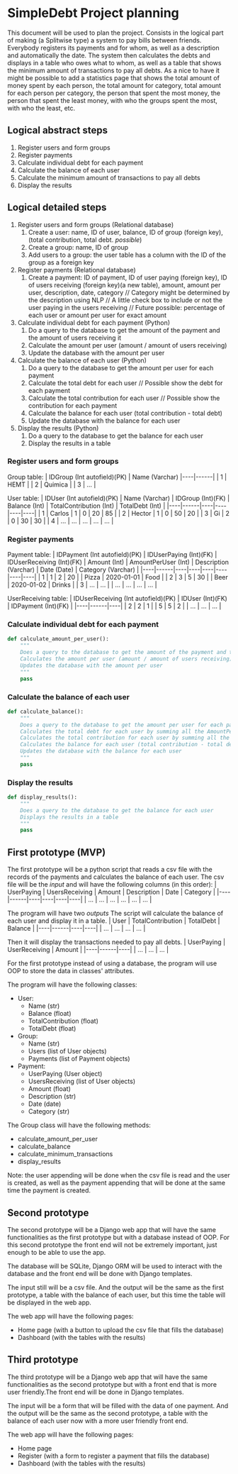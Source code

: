# SimpleDebt Project planning

This document will be used to plan the project. Consists in the logical part of making (a Splitwise type) a system to pay bills between friends. Everybody registers its payments and for whom, as well as a description and automatically the date. The system then calculates the debts and displays in a table who owes what to whom, as well as a table that shows the minimum amount of transactions to pay all debts. As a nice to have it might be possible to add a statistics page that shows the total amount of money spent by each person, the total amount for category, total amount for each person per category, the person that spent the most money, the person that spent the least money, with who the groups spent the most, with who the least, etc.

## Logical abstract steps

1. Register users and form groups
2. Register payments
3. Calculate individual debt for each payment
4. Calculate the balance of each user
5. Calculate the minimum amount of transactions to pay all debts
6. Display the results

## Logical detailed steps

1. Register users and form groups (Relational database)
    1. Create a user: name, ID of user, balance, ID of group (foreign key), (total contribution, total debt. *possible*)
    2. Create a group: name, ID of group
    3. Add users to a group: the user table has a column with the ID of the group as a foreign key
2. Register payments (Relational database)
    1. Create a payment: ID of payment, ID of user paying (foreign key), ID of users receiving (foreign key)(a new table), amount, amount per user, description, date, category
    // Category might be determined by the description using NLP
    // A little check box to include or not the user paying in the users receiving
    // Future possible: percentage of each user or amount per user for exact amount
3. Calculate individual debt for each payment (Python)
    1. Do a query to the database to get the amount of the payment and the amount of users receiving it
    2. Calculate the amount per user (amount / amount of users receiving)
    3. Update the database with the amount per user
4. Calculate the balance of each user (Python)
    1. Do a query to the database to get the amount per user for each payment
    2. Calculate the total debt for each user
    // Possible show the debt for each payment
    3. Calculate the total contribution for each user
    // Possible show the contribution for each payment
    4. Calculate the balance for each user (total contribution - total debt)
    5. Update the database with the balance for each user
5. Display the results (Python)
    1. Do a query to the database to get the balance for each user
    2. Display the results in a table

### Register users and form groups

Group table:
| IDGroup (Int autofield)(PK) | Name (Varchar)
|----|------|
| 1  | HEMT |
| 2  | Quimica |
| 3 | ... |

User table:
| IDUser (Int autofield)(PK) | Name (Varchar) | IDGroup (Int)(FK) | Balance (Int) | TotalContribution (Int) | TotalDebt (Int) |
|----|------|----|----|----|----|
| 1 | Carlos | 1 | 0 | 20 | 85 |
| 2 | Hector | 1 | 0 | 50 | 20 |
| 3 | Gi | 2 | 0 | 30 | 30 |
| 4 | ... | ... | ... | ... | ... |

### Register payments

Payment table:
| IDPayment (Int autofield)(PK) | IDUserPaying (Int)(FK) | IDUserReceiving (Int)(FK) | Amount (Int) | AmountPerUser (Int) | Description (Varchar) | Date (Date) | Category (Varchar) |
|----|------|----|----|----|----|----|----|
| 1 | 1 | 2 | 20 |  | Pizza | 2020-01-01 | Food |
| 2 | 3 | 5 | 30 |  | Beer | 2020-01-02 | Drinks |
| 3 | ... | ... |  | ... | ... | ... | ... |

UserReceiving table:
| IDUserReceiving (Int autofield)(PK) | IDUser (Int)(FK) | IDPayment (Int)(FK) |
|----|------|----|
| 2 | 2 | 1 |
| 5 | 5 | 2 |
| ... | ... | ... |

### Calculate individual debt for each payment

```python
def calculate_amount_per_user():
    """
    Does a query to the database to get the amount of the payment and the amount of users receiving it
    Calculates the amount per user (amount / amount of users receiving)
    Updates the database with the amount per user
    """
    pass
```

### Calculate the balance of each user

```python
def calculate_balance():
    """
    Does a query to the database to get the amount per user for each payment
    Calculates the total debt for each user by summing all the AmountPerUser it appears in the database
    Calculates the total contribution for each user by summing all the payments made by each user
    Calculates the balance for each user (total contribution - total debt)
    Updates the database with the balance for each user
    """
    pass
```

### Display the results

```python
def display_results():
    """
    Does a query to the database to get the balance for each user
    Displays the results in a table
    """
    pass
```

## First prototype (MVP)

The first prototype will be a python script that reads a csv file with the records of the payments and calculates the balance of each user.
The csv file will be the *input* and will have the following columns (in this order):
| UserPaying | UsersReceiving | Amount | Description | Date | Category |
|----|------|----|----|----|----|
| ... | ... | ... | ... | ... | ... |

The program will have two *outputs*
The script will calculate the balance of each user and display it in a table.
| User | TotalContribution | TotalDebt | Balance |
|----|------|----|----|
| ... | ... | ... | ... |

Then it will display the transactions needed to pay all debts.
| UserPaying | UserReceiving | Amount |
|----|------|----|
| ... | ... | ... |

For the first prototype instead of using a database, the program will use OOP to store the data in classes' attributes.

The program will have the following classes:
- User:
    - Name (str)
    - Balance (float)
    - TotalContribution (float)
    - TotalDebt (float)
- Group:
    - Name (str)
    - Users (list of User objects)
    - Payments (list of Payment objects)
- Payment:
    - UserPaying (User object)
    - UsersReceiving (list of User objects)
    - Amount (float)
    - Description (str)
    - Date (date)
    - Category (str)

The Group class will have the following methods:
- calculate_amount_per_user
- calculate_balance
- calculate_minimum_transactions
- display_results

Note: the user appending will be done when the csv file is read and the user is created, as well as the payment appending that will be done at the same time the payment is created.

## Second prototype

The second prototype will be a Django web app that will have the same functionalities as the first prototype but with a database instead of OOP. For this second prototype the front end will not be extremely important, just enough to be able to use the app. 

The database will be SQLite, Django ORM will be used to interact with the database and the front end will be done with Django templates. 

The input still will be a csv file. And the output will be the same as the first prototype, a table with the balance of each user, but this time the table will be displayed in the web app.

The web app will have the following pages:
- Home page (with a button to upload the csv file that fills the database)
- Dashboard (with the tables with the results)

## Third prototype

The third prototype will be a Django web app that will have the same functionalities as the second prototype but with a front end that is more user friendly.The front end will be done in Django templates.

The input will be a form that will be filled with the data of one payment. And the output will be the same as the second prototype, a table with the balance of each user now with a more user friendly front end.

The web app will have the following pages:
- Home page
- Register (with a form to register a payment that fills the database)
- Dashboard (with the tables with the results)